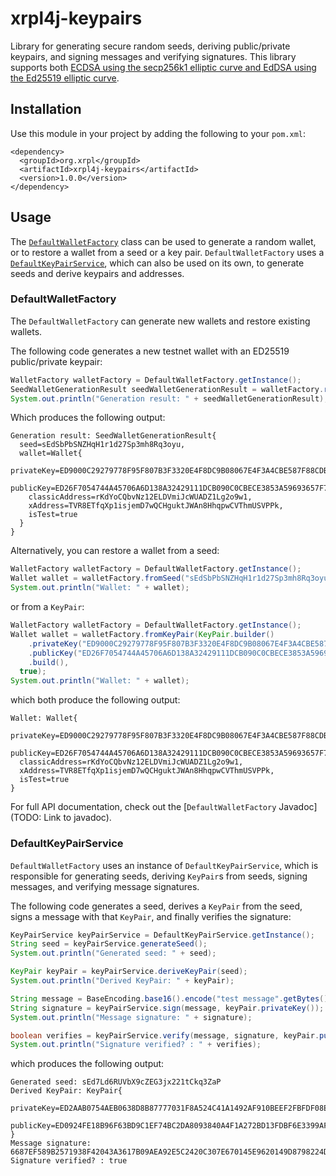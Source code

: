# xrpl4j-keypairs
Library for generating secure random seeds, deriving public/private keypairs, and signing messages and verifying signatures. This library supports both [ECDSA 
using the secp256k1 elliptic curve and EdDSA using the Ed25519 elliptic curve](https://xrpl.org/cryptographic-keys.html#signing-algorithms).

## Installation
Use this module in your project by adding the following to your `pom.xml`:
```
<dependency>
  <groupId>org.xrpl</groupId>
  <artifactId>xrpl4j-keypairs</artifactId>
  <version>1.0.0</version>
</dependency>
```

## Usage
The [`DefaultWalletFactory`](xrpl4j-keypairs/src/main/java/org/xrpl/xrpl4j/wallet/DefaultWalletFactory.java) class can be used to generate a random wallet, 
or to restore a wallet from a seed or a key pair. `DefaultWalletFactory` uses a 
[`DefaultKeyPairService`](xrpl4j-keypairs/src/main/java/org/xrpl/xrpl4j/keypairs/DefaultKeyPairService.java), which can also be used on its own, to 
generate seeds and derive keypairs and addresses.

### DefaultWalletFactory
The `DefaultWalletFactory` can generate new wallets and restore existing wallets.

The following code generates a new testnet wallet with an ED25519 public/private keypair:
```java
WalletFactory walletFactory = DefaultWalletFactory.getInstance();
SeedWalletGenerationResult seedWalletGenerationResult = walletFactory.randomWallet(true);
System.out.println("Generation result: " + seedWalletGenerationResult);
```

Which produces the following output:
```
Generation result: SeedWalletGenerationResult{
  seed=sEdSbPbSNZHqH1r1d27Sp3mh8Rq3oyu, 
  wallet=Wallet{
    privateKey=ED9000C29279778F95F807B3F3320E4F8DC9B08067E4F3A4CBE587F88CDB20AEBE, 
    publicKey=ED26F7054744A45706A6D138A32429111DCB090C0CBECE3853A59693657F7AB63A, 
    classicAddress=rKdYoCQbvNz12ELDVmiJcWUADZ1Lg2o9w1, 
    xAddress=TVR8ETfqXp1isjemD7wQCHguktJWAn8HhqpwCVThmUSVPPk, 
    isTest=true
  }
}

```

Alternatively, you can restore a wallet from a seed:
```java
WalletFactory walletFactory = DefaultWalletFactory.getInstance();
Wallet wallet = walletFactory.fromSeed("sEdSbPbSNZHqH1r1d27Sp3mh8Rq3oyu", true);
System.out.println("Wallet: " + wallet);
```

or from a `KeyPair`:
```java
WalletFactory walletFactory = DefaultWalletFactory.getInstance();
Wallet wallet = walletFactory.fromKeyPair(KeyPair.builder()
    .privateKey("ED9000C29279778F95F807B3F3320E4F8DC9B08067E4F3A4CBE587F88CDB20AEBE")
    .publicKey("ED26F7054744A45706A6D138A32429111DCB090C0CBECE3853A59693657F7AB63A")
    .build(),
  true);
System.out.println("Wallet: " + wallet);
```

which both produce the following output:
```
Wallet: Wallet{
  privateKey=ED9000C29279778F95F807B3F3320E4F8DC9B08067E4F3A4CBE587F88CDB20AEBE, 
  publicKey=ED26F7054744A45706A6D138A32429111DCB090C0CBECE3853A59693657F7AB63A, 
  classicAddress=rKdYoCQbvNz12ELDVmiJcWUADZ1Lg2o9w1, 
  xAddress=TVR8ETfqXp1isjemD7wQCHguktJWAn8HhqpwCVThmUSVPPk, 
  isTest=true
}
```

For full API documentation, check out the [`DefaultWalletFactory` Javadoc](TODO: Link to javadoc).


### DefaultKeyPairService
`DefaultWalletFactory` uses an instance of `DefaultKeyPairService`, which is responsible for generating seeds, deriving `KeyPair`s from seeds, signing messages, and verifying message signatures.

The following code generates a seed, derives a `KeyPair` from the seed, signs a message with that `KeyPair`, and finally verifies the signature:
```java
KeyPairService keyPairService = DefaultKeyPairService.getInstance();
String seed = keyPairService.generateSeed();
System.out.println("Generated seed: " + seed);

KeyPair keyPair = keyPairService.deriveKeyPair(seed);
System.out.println("Derived KeyPair: " + keyPair);

String message = BaseEncoding.base16().encode("test message".getBytes());
String signature = keyPairService.sign(message, keyPair.privateKey());
System.out.println("Message signature: " + signature);

boolean verifies = keyPairService.verify(message, signature, keyPair.publicKey());
System.out.println("Signature verified? : " + verifies);
```

which produces the following output:
```
Generated seed: sEd7Ld6RUVbX9cZEG3jx221tCkq3ZaP
Derived KeyPair: KeyPair{
  privateKey=ED2AAB0754AEB0638D8B87777031F8A524C41A1492AF910BEEF2FBFDF08E2C9168, 
  publicKey=ED0924FE18B96F63BD9C1EF74BC2DA8093840A4F1A272BD13FDBF6E3399AF24448
}
Message signature: 6687EF589B2571938F42043A3617B09AEA92E5C2420C307E670145E9620149D8798224DF1AEB3E2B90CD30D2AD097530F8E32AF7324F2A0B573090C913189C00
Signature verified? : true
```
